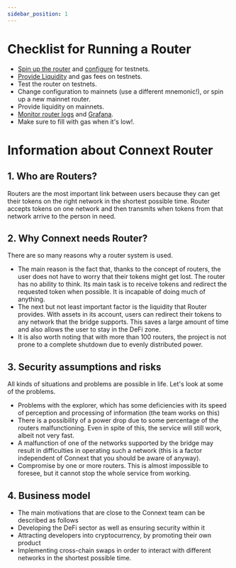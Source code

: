 ```yaml
---
sidebar_position: 1
---
```


# Checklist for Running a Router

- [Spin up the router](./spinning-up) and [configure](./configuration) for testnets.
- [Provide Liquidity](./providing-liquidity) and gas fees on testnets.
- Test the router on testnets.
- Change configuration to mainnets (use a different mnemonic!), or spin up a new mainnet router.
- Provide liquidity on mainnets.
- [Monitor router logs](./spinning-up#view-logs) and [Grafana](./spinning-up#grafana-dashboard).
- Make sure to fill with gas when it's low!.

# Information about Connext Router

## 1. Who are Routers?

Routers are the most important link between users because they can get their tokens on the right network in the shortest possible time. Router accepts tokens on one network and then transmits when tokens from that network arrive to the person in need.

## 2. Why Connext needs Router?

There are so many reasons why a router system is used.

 - The main reason is the fact that, thanks to the concept of routers, the user does not have to worry that their tokens might get lost. The router has no ability to think. Its main task is to receive tokens and redirect the requested token when possible. It is incapable of doing much of anything.
 - The next but not least important factor is the liquidity that Router provides. With assets in its account, users can redirect their tokens to any network that the bridge supports. This saves a large amount of time and also allows the user to stay in the DeFi zone.
 - It is also worth noting that with more than 100 routers, the project is not prone to a complete shutdown due to evenly distributed power.

## 3. Security assumptions and risks
All kinds of situations and problems are possible in life. Let's look at some of the problems.

 - Problems with the explorer, which has some deficiencies with its speed of perception and processing of information (the team works on this)
 - There is a possibility of a power drop due to some percentage of the routers malfunctioning. Even in spite of this, the service will still work, albeit not very fast.
 - A malfunction of one of the networks supported by the bridge may result in difficulties in operating such a network (this is a factor independent of Connext that you should be aware of anyway).
 - Compromise by one or more routers. This is almost impossible to foresee, but it cannot stop the whole service from working.

## 4. Business model

 - The main motivations that are close to the Connext team can be described as follows
 - Developing the DeFi sector as well as ensuring security within it
 - Attracting developers into cryptocurrency, by promoting their own product
 - Implementing cross-chain swaps in order to interact with different networks in the shortest possible time.
